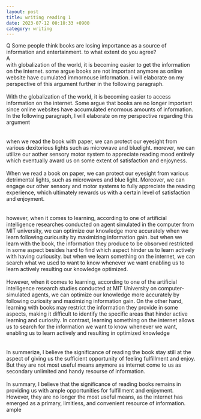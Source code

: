 ```yaml
---
layout: post
title: writing reading 1
date: 2023-07-12 00:10:33 +0900
category: writing
---
```

Q
Some people think books are losing importance as a source of information and entertainment. to what extent do you agree?
<br/>
A
<br/>
with globalization of the world, it is becoming easier to get the information on the internet. some argue books are not important anymore as online website have cumulated immornouse information. i will elaborate on my perspective of this argument further in the following paragraph.
<br/>
<br/>
With the globalization of the world, it is becoming easier to access information on the internet. Some argue that books are no longer important since online websites have accumulated enormous amounts of information. In the following paragraph, I will elaborate on my perspective regarding this argument
<br/>
<br/>
<br/>
when we read the book with paper, we can protect our eyesight from various dexitorious lights such as microwave and bluelight. morever, we can utilize our aother sensory motor system to appreciate reading mood entirely which eventually award us on some extent of satisfaction and enjoyness.
<br/>
<br/>
When we read a book on paper, we can protect our eyesight from various detrimental lights, such as microwaves and blue light. Moreover, we can engage our other sensory and motor systems to fully appreciate the reading experience, which ultimately rewards us with a certain level of satisfaction and enjoyment.
<br/>
<br/>
<br/>
however, when it comes to learning, according to one of artificial intelligence researches conducted on agent simulated in the computer from MIT university, we can optimize our knowledge more accurately when we learn following curiousity by maximizing information gain. but when we learn with the book, the information they produce to be obsorved restricted in some aspect besides hard to find which aspect hinder us to learn actively with having curiousity. but when we learn something on the internet, we can search what we used to want to know whenever we want enabling us to learn actively resulting our knowledge optimized.
<br/>
<br/>
However, when it comes to learning, according to one of the artificial intelligence research studies conducted at MIT University on computer-simulated agents, we can optimize our knowledge more accurately by following curiosity and maximizing information gain. On the other hand, learning with books may restrict the information they provide in some aspects, making it difficult to identify the specific areas that hinder active learning and curiosity. In contrast, learning something on the internet allows us to search for the information we want to know whenever we want, enabling us to learn actively and resulting in optimized knowledge
<br/>
<br/>
<br/>
In summerize, I believe the significance of reading the book stay still at the aspect of giving us the sufficient opportunity of feeling fulfillment and enjoy. But they are not most useful means anymore as internet come to us as secondary unlimited and handy resourse of information.
<br/>
<br/>
In summary, I believe that the significance of reading books remains in providing us with ample opportunities for fulfillment and enjoyment. However, they are no longer the most useful means, as the internet has emerged as a primary, limitless, and convenient resource of information.
<br/>
ample